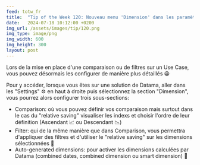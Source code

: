 ```yaml
---
feed: totw_fr
title:  "Tip of the Week 120: Nouveau menu 'Dimension' dans les paramètres"
date:   2024-07-18 10:12:00 +0200
img_url: /assets/images/tip/120.png
img_type: image/png
img_width: 600
img_height: 300
layout: post
---
```


Lors de la mise en place d'une comparaison ou de filtres sur un Use Case, vous pouvez désormais les configurer de manière plus détaillés 😀  

Pour y accéder, lorsque vous êtes sur une solution de Datama, aller dans les "Settings" ⚙️ en haut à droite puis sélectionnez la section "Dimension", vous pourrez alors configurer trois sous-sections:
  * Comparison: où vous pouvez définir vos comparaison mais surtout dans le cas du "relative saving" visualiser les indexs et choisir l'ordre de leur définition (Ascendant 📈 ou Descendant 📉)
  * Filter: qui de la même manière que dans Comparison, vous permettra d'appliquer des filtres et d'utiliser le "relative saving" sur les dimensions sélectionnées 🎯
  * Auto-generated dimensions: pour activer les dimensions calculées par Datama (combined dates, combined dimension ou smart dimension) 🧮
